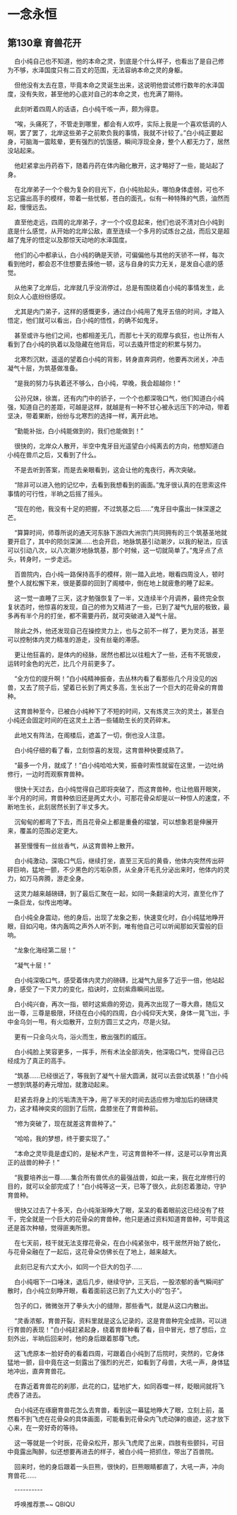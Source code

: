 # 一念永恒 
 ## 第130章 育兽花开
     白小纯自己也不知道，他的本命之灵，到底是个什么样子，也看出了是自己修为不够，水泽国度只有二百丈的范围，无法容纳本命之灵的身躯。

    但他没有太去在意，毕竟本命之灵诞生出来，这说明他尝试修行数年的水泽国度，没有失败，甚至他的心底对自己的本命之灵，也充满了期待。

    此刻听着四周人的话语，白小纯干咳一声，颇为得意。

    “唉，头痛死了，不管走到哪里，都会有人欢呼，实际上我是一个喜欢低调的人啊，罢了罢了，北岸这些弟子之前欺负我的事情，我就不计较了。”白小纯正要起身，可脑海一震眩晕，更有强烈的饥饿感，瞬间浮现全身，整个人都无力了，居然没站起来。

    他赶紧拿出丹药吞下，随着丹药在体内融化散开，这才略好了一些，能站起了身。

    在北岸弟子一个个极为复杂的目光下，白小纯抬起头，哪怕身体虚弱，可也不忘记露出高手的模样，带着一些忧郁，苍白的面孔，似有一种特殊的气质，油然而起，慢慢远去。

    直至他走远，四周的北岸弟子，才一个个叹息起来，他们也说不清对白小纯到底是什么感觉，从开始的北岸公敌，直至连续一个多月的试炼台之战，而后又是超越了鬼牙的悟定以及那惊天动地的水泽国度。

    他们的心中都承认，白小纯的确是天骄，可偏偏他与其他的天骄不一样，每次看到他时，都会忍不住想要去揍他一顿，这与自身的实力无关，是发自心底的感觉。

    从他来了北岸后，北岸就几乎没消停过，总是有围绕着白小纯的事情发生，此刻众人心底纷纷感叹。

    尤其是内门弟子，这样的感慨更多，通过白小纯用了鬼牙五倍的时间，才踏入悟定，他们就可以看出，白小纯的悟性，的确不如鬼牙。

    甚至或许与他们之间，也都相差无几，而那七十天的观摩与疯狂，也让所有人看到了白小纯的执着以及隐藏在他背后，可以去撬开悟定的积累与努力。

    北寒烈沉默，遥遥的望着白小纯的背影，转身直奔洞府，他要再次闭关，冲击凝气十层，为筑基做准备。

    “是我的努力与执着还不够么，白小纯，早晚，我会超越你！”

    公孙兄妹，徐嵩，还有内门中的骄子，一个个也都深吸口气，他们知道白小纯强，知道自己的差距，可越是这样，就越是有一种不甘心被永远压下的冲动，带着坚决，带着果断，纷纷与北寒烈的选择一样，离开此地。

    “勤能补拙，白小纯能做到的，我们也能做到！”

    很快的，北岸众人散开，半空中鬼牙目光遥望白小纯离去的方向，他想知道白小纯在兽爪之后，又看到了什么。

    不是去听到答案，而是去亲眼看到，这会让他的鬼夜行，再次突破。

    “除非可以进入他的记忆中，去看到我想看到的画面。”鬼牙很认真的在思索这件事情的可行性，半晌之后摇了摇头。

    “现在的他，我没有十足的把握，不过筑基之后……”鬼牙目中露出一抹深邃之芒。

    “算算时间，师尊所说的通天河东脉下游四大洲宗门共同拥有的三个筑基圣地就要开启了，其中的陨剑深渊……也会开启，地脉筑基引动潮汐，以我的秘法，应该可以引动八次，以八次潮汐地脉筑基，那个时候，这一切就简单了。”鬼牙点了点头，转身时，一步走远。

    百兽院内，白小纯一路保持高手的模样，刚一踏入此地，眼看四周没人，顿时整个人就松懈下来，很是萎靡的回到了阁楼中，倒在地上就疲惫的睡了起来。

    这一觉一直睡了三天，这才勉强恢复了一半，又连续半个月调养，最终完全恢复状态时，他惊喜的发现，自己的修为又精进了一些，已到了凝气九层的极致，最多再有半个月的打坐，都不需要丹药，就可突破进入凝气十层。

    除此之外，他还发现自己在操控灵力上，也与之前不一样了，更为灵活，甚至可以控制体内灵力精准的游走，没有丝毫的滞感。

    更让他狂喜的，是体内的经脉，居然也都比以往粗大了一些，还有不死银皮，运转时金色的光芒，比几个月前更多了。

    “全方位的提升啊！”白小纯精神振奋，去丛林内看了看那些几个月没见的凶兽，又去了院子后，望着已长到了两丈多高，生长出了一个巨大的花骨朵的育兽种。

    这育兽种至今，已被白小纯种下了不短的时间，又有炼灵三次的灵土，甚至白小纯还会固定时间的在这灵土上洒一些辅助生长的灵药碎末。

    此地又有阵法，在阁楼后，遮盖了一切，倒也没人注意。

    白小纯仔细的看了看，立刻惊喜的发现，这育兽种快要成熟了。

    “最多一个月，就成了！”白小纯哈哈大笑，振奋时索性就留在这里，一边吐纳修行，一边时而观察育兽种。

    很快十天过去，白小纯觉得自己即将突破了，而这育兽种，也让他眉开眼笑，半个月的时间，育兽种依旧还是两丈大小，可那花骨朵却是以一种惊人的速度，不断地生长，此刻居然长到了半丈多大。

    沉甸甸的都弯了下去，而且花骨朵上都是重叠的褶皱，可以想象若是伸展开来，覆盖的范围必定更大。

    甚至慢慢有一丝丝香气，从这育兽种上散开。

    白小纯激动，深吸口气后，继续打坐，直至三天后的黄昏，他体内突然传出砰砰巨响，猛地一颤，不少黑色的污垢杂质，从全身汗毛孔分泌出来时，他体内的灵力，如万马奔腾，游走全身。

    这灵力越来越磅礴，到了最后汇聚在一起，如同一条翻滚的大河，直至化作了一条巨龙，似传出咆哮。

    白小纯全身震动，他的身后，出现了龙象之影，快速变化时，白小纯猛地睁开眼，目如闪电，体内轰鸣之声外人听不到，唯有他自己可以听闻那如天雷般的巨响。

    “龙象化海经第二层！”

    “凝气十层！”

    白小纯深吸口气，感受着体内灵力的磅礴，比凝气九层多了近乎一倍，他站起身，感受了一下灵力的变化，掐诀时，立刻紫鼎瞬间出现。

    白小纯兴奋，再次一指，顿时这紫鼎的旁边，竟再次出现了一尊大鼎，随后又出一尊，三尊是极限，环绕在白小纯的四周，白小纯仰天大笑，身体一晃飞出，手中金乌剑一甩，有火焰散开，立刻方圆三丈之内，尽是火狱。

    更有一只金乌火鸟，浴火而生，散出强烈的威压。

    白小纯脸上笑容更多，一挥手，所有术法全部消失，他深吸口气，觉得自己已经成为了真正的高手。

    “筑基……已经很近了，等我到了凝气十层大圆满，就可以去尝试筑基！”白小纯一想到筑基的寿元增加，就激动起来。

    赶紧去将身上的污垢清洗干净，用了半天的时间去适应修为增加后的磅礴灵力，这才精神奕奕的回到了后院，盘膝坐在了育兽种前。

    “修为突破了，现在就差这育兽种了。”

    “哈哈，我的梦想，终于要实现了。”

    “本命之灵毕竟是虚幻的，是秘术产生，可这育兽种不一样，这是可以孕育出真正的战兽的种子！”

    “我要培养出一尊……集合所有兽优点的最强战兽，如此一来，我在北岸修行的目的，就可以全部完成了！”白小纯等这一天，已等了很久，此刻忍着激动，守护育兽种。

    很快又过去了十多天，白小纯渐渐睁大了眼，呆呆的看着眼前这已经没有了枝干，完全就是一个巨大的花骨朵的育兽种，他只是通过资料知道育兽种，可毕竟这还是首次种植，觉得匪夷所思。

    在七天前，枝干就无法支撑花骨朵，在白小纯紧张中，枝干居然开始了蜕化，与花骨朵融在了一起后，这花骨朵仿佛长在了地上，越来越大。

    此刻已足有六丈大小，如同一个巨大的包子……

    白小纯咽下一口唾沫，退后几步，继续守护，三天后，一股浓郁的香气瞬间扩散时，白小纯立刻睁开眼，看着面前这已到了九丈大小的“包子”。

    包子的口，微微张开了拳头大小的缝隙，那些香气，就是从这口内散出。

    “灵香浓郁，育兽开裂，资料里就是这么记录的，这是育兽种完全成熟，可以进行育兽的表现！”白小纯赶紧起身，绕着育兽种看了看，目中冒光，想了想后，立刻外出，半晌后回来时，他的身后跟着那尊飞虎。

    这飞虎原本一脸好奇的看着四周，可跟着白小纯到了后院时，突然的，它身体猛地一颤，目中竟在这一刻露出了强烈的光芒，如看到了母兽，大吼一声，身体猛地冲出，直奔育兽花。

    在靠近着育兽花的刹那，此花的口，猛地扩大，如同吞噬一样，眨眼间就将飞虎吞了进去。

    白小纯还在琢磨育兽花怎么去育兽，看到这一幕猛地睁大了眼，立刻上前，虽然看不到飞虎在花骨朵的具体画面，可能看到花骨朵内飞虎动弹的痕迹，这才放下心来，在一旁好奇的等待。

    这一等就是一个时辰，花骨朵松开，那头飞虎爬了出来，四肢有些颤抖，可目中竟露出陶醉，似还想要再进去的样子，被白小纯一把抓住，带出了百兽院。

    回来时，他的身后跟着一头巨熊，很快的，巨熊眼睛都直了，大吼一声，冲向育兽花……

    ----------

    呼唤推荐票~~ 
QBIQU
